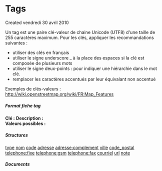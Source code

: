 Tags
====
Created vendredi 30 avril 2010

Un tag est une paire clé-valeur de chaine Unicode (UTF8) d'une taille de 255 caractères maximum.
Pour les clés, appliquer les recommandations suivantes :
 - utiliser des clés en français
 - utiliser le signe underscore _ à la place des espaces si la clé est composée de plusieurs mots
 - utiliser le signe deux-points : pour indiquer une hiérarchie dans le mot clé.
 - remplacer les caractères accentués par leur équivalant non accentué

Exemples de clés-valeurs : <http://wiki.openstreetmap.org/wiki/FR:Map_Features>

##### Format fiche tag
**Clé :** 
**Description :**  
**Valeurs possibles :** 

##### Structures
[type](./Tags/Structures/type.md)
[nom](./Tags/Structures/nom.md)
[code](./Tags/Structures/code.md)
[adresse](./Tags/Structures/adresse.md)
[adresse:complement](./Tags/Structures/adresse/complement.md)
[ville](./Tags/Structures/ville.md)
[code_postal](./Tags/Structures/code_postal.md)
[telephone:fixe](./Tags/Structures/telephone/fixe.md)
[telephone:gsm](./Tags/Structures/telephone/gsm.md)
[telephone:fax](./Tags/Structures/telephone/fax.md)
[courriel](./Tags/Structures/courriel.md)
[url](./Tags/Structures/url.md)
[note](./Tags/Structures/note.md)

##### Documents
